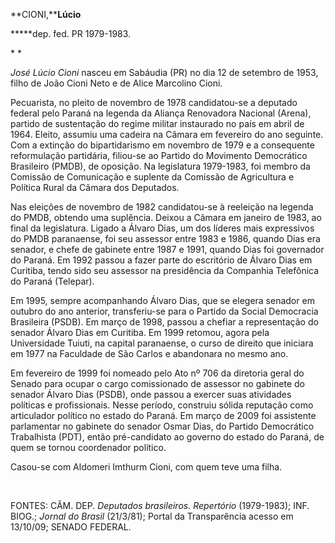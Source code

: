 **CIONI,****Lúcio**

****\*dep. fed. PR 1979-1983.

* *

*José Lúcio Cioni* nasceu em Sabáudia (PR) no dia 12 de setembro de
1953, filho de João Cioni Neto e de Alice Marcolino Cioni.

Pecuarista, no pleito de novembro de 1978 candidatou-se a deputado
federal pelo Paraná na legenda da Aliança Renovadora Nacional (Arena),
partido de sustentação do regime militar instaurado no país em abril de
1964. Eleito, assumiu uma cadeira na Câmara em fevereiro do ano
seguinte. Com a extinção do bipartidarismo em novembro de 1979 e a
consequente reformulação partidária, filiou-se ao Partido do Movimento
Democrático Brasileiro (PMDB), de oposição. Na legislatura 1979-1983,
foi membro da Comissão de Comunicação e suplente da Comissão de
Agricultura e Política Rural da Câmara dos Deputados.

Nas eleições de novembro de 1982 candidatou-se à reeleição na legenda do
PMDB, obtendo uma suplência. Deixou a Câmara em janeiro de 1983, ao
final da legislatura. Ligado a Álvaro Dias, um dos líderes mais
expressivos do PMDB paranaense, foi seu assessor entre 1983 e 1986,
quando Dias era senador, e chefe de gabinete entre 1987 e 1991, quando
Dias foi governador do Paraná. Em 1992 passou a fazer parte do
escritório de Álvaro Dias em Curitiba, tendo sido seu assessor na
presidência da Companhia Telefônica do Paraná (Telepar).

Em 1995, sempre acompanhando Álvaro Dias, que se elegera senador em
outubro do ano anterior, transferiu-se para o Partido da Social
Democracia Brasileira (PSDB). Em março de 1998, passou a chefiar a
representação do senador Álvaro Dias em Curitiba. Em 1999 retomou, agora
pela Universidade Tuiuti, na capital paranaense, o curso de direito que
iniciara em 1977 na Faculdade de São Carlos e abandonara no mesmo ano.

Em fevereiro de 1999 foi nomeado pelo Ato nº 706 da diretoria geral do
Senado para ocupar o cargo comissionado de assessor no gabinete do
senador Álvaro Dias (PSDB), onde passou a exercer suas atividades
políticas e profissionais. Nesse período, construiu sólida reputação
como articulador político no estado do Paraná. Em março de 2009 foi
assistente parlamentar no gabinete do senador Osmar Dias, do Partido
Democrático Trabalhista (PDT), então pré-candidato ao governo do estado
do Paraná, de quem se tornou coordenador político.

Casou-se com Aldomeri Imthurm Cioni, com quem teve uma filha.

 

FONTES: CÂM. DEP. *Deputados brasileiros. Repertório* (1979-1983); INF.
BIOG.; *Jornal do Brasil* (21/3/81); Portal da Transparência acesso em
13/10/09; SENADO FEDERAL. 
